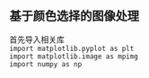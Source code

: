

## 基于颜色选择的图像处理
首先导入相关库  
`import matplotlib.pyplot as plt`  
`import matplotlib.image as mpimg`  
`import numpy as np`  

